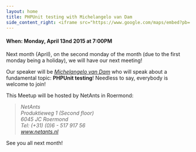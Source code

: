 ```yaml
---
layout: home
title: PHPUnit testing with Michelangelo van Dam
side_content_right: <iframe src="https://www.google.com/maps/embed?pb=!1m18!1m12!1m3!1d20014.674996923233!2d6.049679569460402!3d51.16684279218338!2m3!1f0!2f0!3f0!3m2!1i1024!2i768!4f13.1!3m3!1m2!1s0x47c0b4ef92f1a621%3A0xc81394ab591f1c7c!2sNetAnts!5e0!3m2!1sen!2s!4v1427201792093" width="100%" height="300" frameborder="0" style="border:0"></iframe>
---
```


#### <span class="glyphicon glyphicon-calendar"></span> When: Monday, April 13nd 2015 at 7:00PM

Next month (April), on the second monday of the month (due to the first monday being a holiday), we will have our next meeting!

Our speaker will be <a href="https://twitter.com/dragonbe"><cite>Michelangelo van Dam</cite></a> who will speak about a fundamental topic: <strong class="bg-info">PHPUnit testing</strong>! Needless to say, everybody is welcome to join!

This Meetup will be hosted by NetAnts in Roermond:

<blockquote><address>NetAnts<br />
Produktieweg 1 (Second floor)<br />
6045 JC Roermond<br />
Tel: (+31) (0)6 - 517 917 56<br />
<a href="http://www.netants.nl/" target="_blank">www.netants.nl</a></address></blockquote>

See you all next month!
